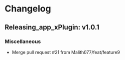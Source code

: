 # Changelog

## Releasing_app_xPlugin: v1.0.1

### Miscellaneous

- Merge pull request #21 from Malith077/feat/feature9
